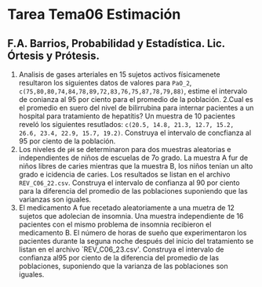 # Tarea Tema06 Estimación
## F.A. Barrios, Probabilidad y Estadística. Lic. Órtesis y Prótesis.

1. Analisis de gases arteriales en 15 sujetos activos físicamenete resultaron los siguientes datos de valores para `PaO_2`,  `c(75,80,80,74,84,78,89,72,83,76,75,87,78,79,88)`, estime el intervalo de conianza al 95 por ciento para el promedio de la población.
2.Cual es el promedio en suero del nivel de bilirrubina para internar pacientes a un hospital para tratamiento de hepatítis? Un muestra de 10 pacientes reveló los siguientes resutlados: `c(20.5, 14.8, 21.3, 12.7, 15.2, 26.6, 23.4, 22.9, 15.7, 19.2)`. Construya el intervalo de concfianza al 95 por ciento de la población.
3. Los niveles de `pH` se determinaron para dos muestras aleatorias e independientes de niños de escuelas de 7o grado. La muestra A fur de niños libres de caries mientras que la muestra B, los niños tenían un alto grado e icidencia de caries. Los resultados se listan en el archivo `REV_C06_22.csv`. Construya el intervalo de confianza al 90 por ciento para la diferencia del promedio de las poblaciones suponiendo que las varianzas son iguales.
4. El medicamento A fue recetado aleatoriamente a una muetra de 12 sujetos que adolecian de insomnia. Una muestra independiente de 16 pacientes con el mismo problema de insomnia recibieron el medicamento B.  El número de horas de sueño que experimentaron los pacientes durante la seguna noche después del inicio del tratamiento se listan en el archivo `REV_C06_23.csv'. Construya el intervalo de confianza al95 por ciento de la diferencia del promedio de las poblaciones, suponiendo que la varianza de las poblaciones son iguales.
